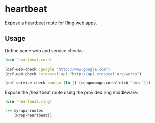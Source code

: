 # heartbeat

Expose a heartbeat route for Ring web apps.

## Usage

Define some web and service checks:

````clojure
(use 'heartbeat.core)

(def-web-check :google "http://www.google.com")
(def-web-check :crossref-api "http://api.crossref.org/works")

(def-service-check :mongo (fn [] (congomongo.core/fetch "dois")))
````

Expose the /heartbeat route using the provided ring middleware:

````clojure
(use 'heartbeat.ring)

(-> my-api-routes
	(wrap-heartbeat))
````
